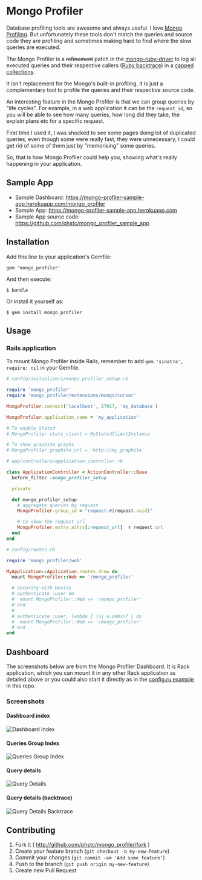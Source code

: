 # Mongo Profiler

Database profiling tools are awesome and always useful. I love [Mongo Profiling](http://docs.mongodb.org/manual/tutorial/manage-the-database-profiler/). But unfortunately these tools don't match the queries and source code they are profiling and  sometimes making hard to find where the slow queries are executed.

The Mongo Profiler is a <del>refinement</del> patch in the [mongo-ruby-driver](https://github.com/mongodb/mongo-ruby-driver) to log all executed queries and their respective callers ([Ruby backtrace](http://www.ruby-doc.org/core-2.1.1/Kernel.html#method-i-caller)) in a [capped collections](http://docs.mongodb.org/manual/core/capped-collections/).

It isn't replacement for the Mongo's built-in profiling, it is just a complementary tool to profile the queries and their respective source code.

An interesting feature in the Mongo Profiler is that we can group queries by "life cycles". For example, in a web application it can be the `request_id`, so you will be able to see how many queries, how long did they take, the explain plans etc for a specific request.

First time I used it, I was shocked to see some pages doing lot of duplicated queries, even though some were really fast, they were unnecessary, I could get rid of some of them just by "memorising" some queries.

So, that is how Mongo Profiler could help you, showing what's really happening in your application.

## Sample App

* Sample Dashboard: https://mongo-profiler-sample-app.herokuapp.com/mongo_profiler
* Sample App: https://mongo-profiler-sample-app.herokuapp.com
* Sample App source code: https://github.com/phstc/mongo_profiler_sample_app

## Installation

Add this line to your application's Gemfile:

    gem 'mongo_profiler'

And then execute:

    $ bundle

Or install it yourself as:

    $ gem install mongo_profiler

## Usage

### Rails application

To mount Mongo Profiler inside Rails, remember to add `gem 'sinatra', require: nil` in your Gemfile.


```ruby
# config/initializers/mongo_profiler_setup.rb

require 'mongo_profiler'
require 'mongo_profiler/extensions/mongo/cursor'

MongoProfiler.connect('localhost', 27017, 'my_database')

MongoProfiler.application_name = 'my_application'

# To enable Statsd
# MongoProfiler.stats_client = MyStatsdClientInstance

# To show graphite graphs
# MongoProfiler.graphite_url = 'http://my_graphite'
```

```ruby
# app/controllers/application_controller.rb

class ApplicationController < ActionController::Base
  before_filter :mongo_profiler_setup

  private

  def mongo_profiler_setup
    # aggregate queries by request
    MongoProfiler.group_id = "request-#{request.uuid}"

    # to show the request url
    MongoProfiler.extra_attrs[:request_url]  = request.url
  end
end
```

```ruby
# config/routes.rb

require 'mongo_profiler/web'

MyApplication::Application.routes.draw do
  mount MongoProfiler::Web => '/mongo_profiler'

  # Security with Devise
  # authenticate :user do
  #  mount MongoProfiler::Web => '/mongo_profiler'
  # end
  #
  # authenticate :user, lambda { |u| u.admin? } do
  #  mount MongoProfiler::Web => '/mongo_profiler'
  # end
end
```

## Dashboard

The screenshots below are from the Mongo Profiler Dashboard. It is Rack application, which you can mount it in any other Rack application as detailed above or you could also start it directly as in the [config.ru example](https://github.com/phstc/mongo_profiler/blob/master/config.ru) in this repo.

### Screenshots

#### Dashboard index

![Dashboard Index](https://raw.github.com/phstc/mongo_profiler/master/assets/mongo_profiler_dashboard_index.png)

#### Queries Group Index

![Queries Group Index](https://raw.github.com/phstc/mongo_profiler/master/assets/mongo_profiler_group_details.png)

#### Query details

![Query Details](https://raw.github.com/phstc/mongo_profiler/master/assets/mongo_profiler_query_details.png)

#### Query details (backtrace)

![Query Details Backtrace](https://raw.github.com/phstc/mongo_profiler/master/assets/mongo_profiler_query_details_backtrace.png)


## Contributing

1. Fork it ( http://github.com/phstc/mongo_profiler/fork )
2. Create your feature branch (`git checkout -b my-new-feature`)
3. Commit your changes (`git commit -am 'Add some feature'`)
4. Push to the branch (`git push origin my-new-feature`)
5. Create new Pull Request
